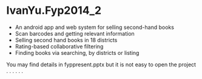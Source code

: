 IvanYu.Fyp2014_2
================
+ An android app and web system for selling second-hand books
+ Scan barcodes and getting relevant information
+ Selling second hand books in 18 districts
+ Rating-based collaborative filtering
+ Finding books via searching, by districts or listing

You may find details in fyppresent.pptx but it is not easy to open the project . . . . . .
